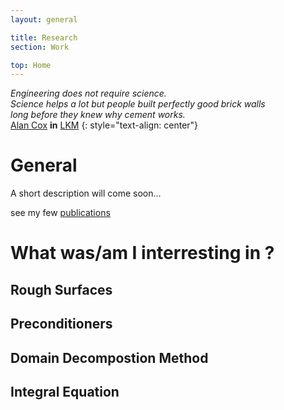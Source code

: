 ```yaml
---
layout: general

title: Research
section: Work

top: Home
---
```


*Engineering does not require science.*  
*Science helps a lot*
*but people built perfectly good brick walls*  
*long before they knew why cement works.*  
[Alan Cox][cox]
**in**
[LKM](https://lkml.org/lkml/2001/12/1/110)
{: style="text-align: center"}

[cox]: https://en.wikipedia.org/wiki/Alan_Cox

General
=======

A short description will come soon...

see my few [publications](/work/pub.html)

What was/am I interresting in ?
===============================

Rough Surfaces
--------------

Preconditioners
---------------

Domain Decompostion Method
--------------------------

Integral Equation
-----------------

